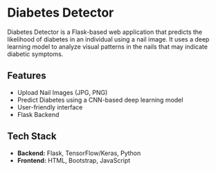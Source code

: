 # Diabetes Detector

Diabetes Detector is a Flask-based web application that predicts the likelihood of diabetes in an individual using a nail image. It uses a deep learning model to analyze visual patterns in the nails that may indicate diabetic symptoms.

## Features

- Upload Nail Images (JPG, PNG)
- Predict Diabetes using a CNN-based deep learning model
- User-friendly interface
- Flask Backend
  
## Tech Stack

- **Backend:** Flask, TensorFlow/Keras, Python
- **Frontend:** HTML, Bootstrap, JavaScript
